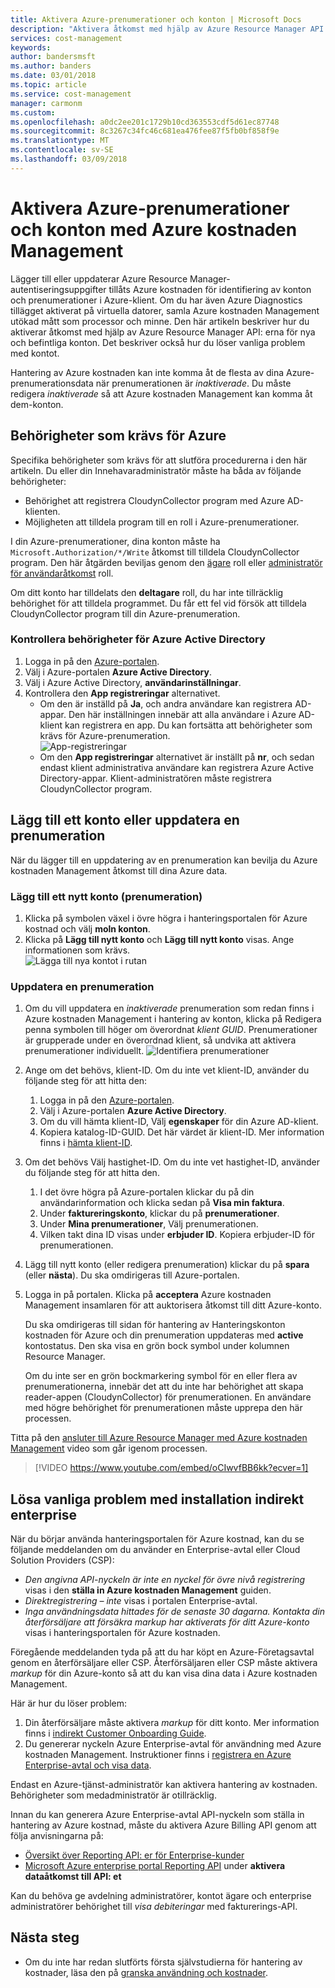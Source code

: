 ```yaml
---
title: Aktivera Azure-prenumerationer och konton | Microsoft Docs
description: "Aktivera åtkomst med hjälp av Azure Resource Manager API: erna för nya och befintliga konton och lösa vanliga problem med kontot."
services: cost-management
keywords: 
author: bandersmsft
ms.author: banders
ms.date: 03/01/2018
ms.topic: article
ms.service: cost-management
manager: carmonm
ms.custom: 
ms.openlocfilehash: a0dc2ee201c1729b10cd363553cdf5d61ec87748
ms.sourcegitcommit: 8c3267c34fc46c681ea476fee87f5fb0bf858f9e
ms.translationtype: MT
ms.contentlocale: sv-SE
ms.lasthandoff: 03/09/2018
---
```

# <a name="activate-azure-subscriptions-and-accounts-with-azure-cost-management"></a>Aktivera Azure-prenumerationer och konton med Azure kostnaden Management

Lägger till eller uppdaterar Azure Resource Manager-autentiseringsuppgifter tillåts Azure kostnaden för identifiering av konton och prenumerationer i Azure-klient. Om du har även Azure Diagnostics tillägget aktiverat på virtuella datorer, samla Azure kostnaden Management utökad mått som processor och minne. Den här artikeln beskriver hur du aktiverar åtkomst med hjälp av Azure Resource Manager API: erna för nya och befintliga konton. Det beskriver också hur du löser vanliga problem med kontot.

Hantering av Azure kostnaden kan inte komma åt de flesta av dina Azure-prenumerationsdata när prenumerationen är _inaktiverade_. Du måste redigera _inaktiverade_ så att Azure kostnaden Management kan komma åt dem-konton.

## <a name="required-azure-permissions"></a>Behörigheter som krävs för Azure

Specifika behörigheter som krävs för att slutföra procedurerna i den här artikeln. Du eller din Innehavaradministratör måste ha båda av följande behörigheter:

- Behörighet att registrera CloudynCollector program med Azure AD-klienten.
- Möjligheten att tilldela program till en roll i Azure-prenumerationer.

I din Azure-prenumerationer, dina konton måste ha `Microsoft.Authorization/*/Write` åtkomst till tilldela CloudynCollector program. Den här åtgärden beviljas genom den [ägare](../active-directory/role-based-access-built-in-roles.md#owner) roll eller [administratör för användaråtkomst](../active-directory/role-based-access-built-in-roles.md#user-access-administrator) roll.

Om ditt konto har tilldelats den **deltagare** roll, du har inte tillräcklig behörighet för att tilldela programmet. Du får ett fel vid försök att tilldela CloudynCollector program till din Azure-prenumeration.

### <a name="check-azure-active-directory-permissions"></a>Kontrollera behörigheter för Azure Active Directory

1. Logga in på den [Azure-portalen](https://portal.azure.com).
2. Välj i Azure-portalen **Azure Active Directory**.
3. Välj i Azure Active Directory, **användarinställningar**.
4. Kontrollera den **App registreringar** alternativet.
    - Om den är inställd på **Ja**, och andra användare kan registrera AD-appar. Den här inställningen innebär att alla användare i Azure AD-klient kan registrera en app. Du kan fortsätta att behörigheter som krävs för Azure-prenumeration.  
    ![App-registreringar](./media/activate-subs-accounts/app-register.png)
    - Om den **App registreringar** alternativet är inställt på **nr**, och sedan endast klient administrativa användare kan registrera Azure Active Directory-appar. Klient-administratören måste registrera CloudynCollector program.


## <a name="add-an-account-or-update-a-subscription"></a>Lägg till ett konto eller uppdatera en prenumeration

När du lägger till en uppdatering av en prenumeration kan bevilja du Azure kostnaden Management åtkomst till dina Azure data.

### <a name="add-a-new-account-subscription"></a>Lägg till ett nytt konto (prenumeration)

1. Klicka på symbolen växel i övre högra i hanteringsportalen för Azure kostnad och välj **moln konton**.
2. Klicka på **Lägg till nytt konto** och **Lägg till nytt konto** visas. Ange informationen som krävs.  
    ![Lägga till nya kontot i rutan](./media/activate-subs-accounts//add-new-account.png)

### <a name="update-a-subscription"></a>Uppdatera en prenumeration

1. Om du vill uppdatera en _inaktiverade_ prenumeration som redan finns i Azure kostnaden Management i hantering av konton, klicka på Redigera penna symbolen till höger om överordnat _klient GUID_. Prenumerationer är grupperade under en överordnad klient, så undvika att aktivera prenumerationer individuellt.
    ![Identifiera prenumerationer](./media/activate-subs-accounts/existing-sub.png)
2. Ange om det behövs, klient-ID. Om du inte vet klient-ID, använder du följande steg för att hitta den:
    1. Logga in på den [Azure-portalen](https://portal.azure.com).
    2. Välj i Azure-portalen **Azure Active Directory**.
    3. Om du vill hämta klient-ID, Välj **egenskaper** för din Azure AD-klient.
    4. Kopiera katalog-ID-GUID. Det här värdet är klient-ID.
    Mer information finns i [hämta klient-ID](../azure-resource-manager/resource-group-create-service-principal-portal.md#get-tenant-id).
3. Om det behövs Välj hastighet-ID. Om du inte vet hastighet-ID, använder du följande steg för att hitta den.
    1. I det övre högra på Azure-portalen klickar du på din användarinformation och klicka sedan på **Visa min faktura**.
    2. Under **faktureringskonto**, klickar du på **prenumerationer**.
    3. Under **Mina prenumerationer**, Välj prenumerationen.
    4. Vilken takt dina ID visas under **erbjuder ID**. Kopiera erbjuder-ID för prenumerationen.
4. Lägg till nytt konto (eller redigera prenumeration) klickar du på **spara** (eller **nästa**). Du ska omdirigeras till Azure-portalen.
5. Logga in på portalen. Klicka på **acceptera** Azure kostnaden Management insamlaren för att auktorisera åtkomst till ditt Azure-konto.

    Du ska omdirigeras till sidan för hantering av Hanteringskonton kostnaden för Azure och din prenumeration uppdateras med **active** kontostatus. Den ska visa en grön bock symbol under kolumnen Resource Manager.

    Om du inte ser en grön bockmarkering symbol för en eller flera av prenumerationerna, innebär det att du inte har behörighet att skapa reader-appen (CloudynCollector) för prenumerationen. En användare med högre behörighet för prenumerationen måste upprepa den här processen.

Titta på den [ansluter till Azure Resource Manager med Azure kostnaden Management](https://youtu.be/oCIwvfBB6kk) video som går igenom processen.

>[!VIDEO https://www.youtube.com/embed/oCIwvfBB6kk?ecver=1]

## <a name="resolve-common-indirect-enterprise-set-up-problems"></a>Lösa vanliga problem med installation indirekt enterprise

När du börjar använda hanteringsportalen för Azure kostnad, kan du se följande meddelanden om du använder en Enterprise-avtal eller Cloud Solution Providers (CSP):

- *Den angivna API-nyckeln är inte en nyckel för övre nivå registrering* visas i den **ställa in Azure kostnaden Management** guiden.
- *Direktregistrering – inte* visas i portalen Enterprise-avtal.
- *Inga användningsdata hittades för de senaste 30 dagarna. Kontakta din återförsäljare att försäkra markup har aktiverats för ditt Azure-konto* visas i hanteringsportalen för Azure kostnaden.

Föregående meddelanden tyda på att du har köpt en Azure-Företagsavtal genom en återförsäljare eller CSP. Återförsäljaren eller CSP måste aktivera _markup_ för din Azure-konto så att du kan visa dina data i Azure kostnaden Management.

Här är hur du löser problem:

1. Din återförsäljare måste aktivera _markup_ för ditt konto. Mer information finns i [indirekt Customer Onboarding Guide](https://ea.azure.com/api/v3Help/v2IndirectCustomerOnboardingGuide).
2. Du genererar nyckeln Azure Enterprise-avtal för användning med Azure kostnaden Management. Instruktioner finns i [registrera en Azure Enterprise-avtal och visa data](https://docs.microsoft.com/en-us/azure/cost-management/quick-register-ea).

Endast en Azure-tjänst-administratör kan aktivera hantering av kostnaden. Behörigheter som medadministratör är otillräcklig.

Innan du kan generera Azure Enterprise-avtal API-nyckeln som ställa in hantering av Azure kostnad, måste du aktivera Azure Billing API genom att följa anvisningarna på:

- [Översikt över Reporting API: er för Enterprise-kunder](../billing/billing-enterprise-api.md)
- [Microsoft Azure enterprise portal Reporting API](https://ea.azure.com/helpdocs/reportingAPI) under **aktivera dataåtkomst till API: et**

Kan du behöva ge avdelning administratörer, kontot ägare och enterprise administratörer behörighet till _visa debiteringar_ med fakturerings-API.

## <a name="next-steps"></a>Nästa steg

- Om du inte har redan slutförts första självstudierna för hantering av kostnader, läsa den på [granska användning och kostnader](tutorial-review-usage.md).
